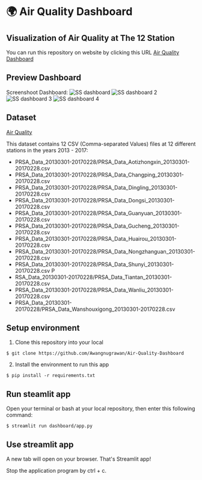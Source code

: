 # 🌍 Air Quality Dashboard

## Visualization of Air Quality at The 12 Station

You can run this repository on website by clicking this URL [Air Quality Dashboard](https://air-quality-dashboard-kg63nfuupixsmtdbxp5crk.streamlit.app/)

## Preview Dashboard

Screenshoot Dashboard:
![SS dashboard](https://github.com/Awangnugrawan/Air-Quality-Dashboard/assets/72252754/1218e2fd-7293-4843-afb8-a2f0553d04db)
![SS dashboard 2](https://github.com/Awangnugrawan/Air-Quality-Dashboard/assets/72252754/958bcf5f-ec37-4a4a-b2e7-364700deab79)
![SS dashboard 3](https://github.com/Awangnugrawan/Air-Quality-Dashboard/assets/72252754/005947bf-1ff8-4bcd-b412-f0e56c9c7bcd)
![SS dashboard 4](https://github.com/Awangnugrawan/Air-Quality-Dashboard/assets/72252754/65425341-a9c0-481e-99d5-1210b34f6d13)

## Dataset

[Air Quality](https://drive.google.com/file/d/1RhU3gJlkteaAQfyn9XOVAz7a5o1-etgr/view)

This dataset contains 12 CSV (Comma-separated Values) files at 12 different stations in the years 2013 - 2017:

- PRSA_Data_20130301-20170228/PRSA_Data_Aotizhongxin_20130301-20170228.csv
- PRSA_Data_20130301-20170228/PRSA_Data_Changping_20130301-20170228.csv
- PRSA_Data_20130301-20170228/PRSA_Data_Dingling_20130301-20170228.csv
- PRSA_Data_20130301-20170228/PRSA_Data_Dongsi_20130301-20170228.csv
- PRSA_Data_20130301-20170228/PRSA_Data_Guanyuan_20130301-20170228.csv
- PRSA_Data_20130301-20170228/PRSA_Data_Gucheng_20130301-20170228.csv
- PRSA_Data_20130301-20170228/PRSA_Data_Huairou_20130301-20170228.csv
- PRSA_Data_20130301-20170228/PRSA_Data_Nongzhanguan_20130301-20170228.csv
- PRSA_Data_20130301-20170228/PRSA_Data_Shunyi_20130301-20170228.csv P
- RSA_Data_20130301-20170228/PRSA_Data_Tiantan_20130301-20170228.csv
- PRSA_Data_20130301-20170228/PRSA_Data_Wanliu_20130301-20170228.csv
- PRSA_Data_20130301-20170228/PRSA_Data_Wanshouxigong_20130301-20170228.csv

## Setup environment

1. Clone this repository into your local

```
$ git clone https://github.com/Awangnugrawan/Air-Quality-Dashboard 
```

2. Install the environment to run this app

```
$ pip install -r requirements.txt
```

## Run steamlit app

Open your terminal or bash at your local repository, then enter this following command:

```
$ streamlit run dashboard/app.py
```

## Use streamlit app

A new tab will open on your browser. That's Streamlit app!

Stop the application program by ctrl + c.
